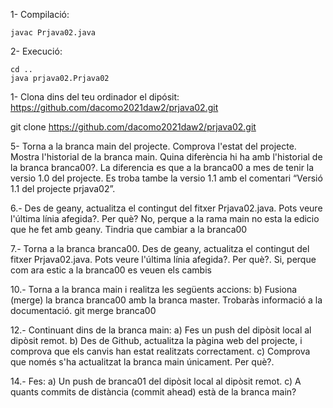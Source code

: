 1- Compilació:

	javac Prjava02.java
	
2- Execució:

	cd ..
	java prjava02.Prjava02

1- Clona dins del teu ordinador el dipósit: https://github.com/dacomo2021daw2/prjava02.git

git clone https://github.com/dacomo2021daw2/prjava02.git

5- Torna a la branca main del projecte. Comprova l'estat del projecte. Mostra l'historial de la branca main.
Quina diferència hi ha amb l'historial de la branca branca00?.
La diferencia es que a la branca00 a mes de tenir la versio 1.0 del projecte. Es troba tambe la versio 1.1 amb el comentari “Versió 1.1 del projecte prjava02”.

6.- Des de geany, actualitza el contingut del fitxer Prjava02.java. Pots veure l'última línia afegida?. Per què?
No, perque a la rama main no esta la edicio que he fet amb geany. Tindria que cambiar a la branca00

7.- Torna a la branca branca00. Des de geany, actualitza el contingut del fitxer Prjava02.java. Pots veure
l'última línia afegida?. Per què?.
Si, perque com ara estic a la branca00 es veuen els cambis

10.- Torna a la branca main i realitza les següents accions:
b) Fusiona (merge) la branca branca00 amb la branca master. Trobaràs informació a la
documentació. 
git merge branca00

12.- Continuant dins de la branca main:
a) Fes un push del dipòsit local al dipòsit remot.
b) Des de Github, actualitza la pàgina web del projecte, i comprova que els canvis han estat realitzats
correctament.
c) Comprova que només s'ha actualitzat la branca main únicament. Per què?.

14.- Fes:
a) Un push de branca01 del dipòsit local al dipòsit remot.
c) A quants commits de distància (commit ahead) està de la branca main?
